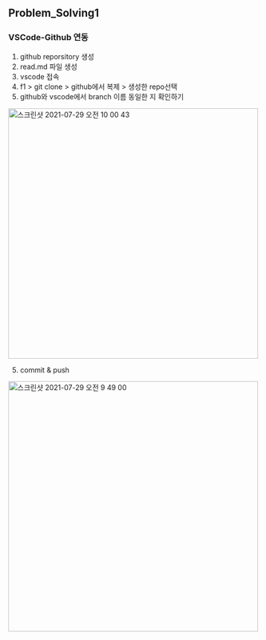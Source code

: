 ## Problem_Solving1

### VSCode-Github 연동

1. github reporsitory 생성 
2. read.md 파일 생성
2. vscode 접속 
3. f1 > git clone > github에서 복제 > 생성한 repo선택 
4. github와 vscode에서 branch 이름 동일한 지 확인하기 
<img width="500" alt="스크린샷 2021-07-29 오전 10 00 43" src="https://user-images.githubusercontent.com/63465350/127415388-7d9da3ae-921f-413a-b17d-4bd0fae9ae68.png">

5. commit & push
<img width="500" alt="스크린샷 2021-07-29 오전 9 49 00" src="https://user-images.githubusercontent.com/63465350/127414712-0afb0d55-6769-441a-88a1-c6e039f90a45.png">

